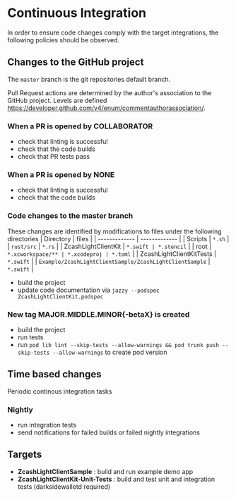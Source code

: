 # Continuous Integration

In order to ensure code changes comply with the target integrations, the following policies should be observed.

## Changes to the GitHub project

The `master` branch is the git repositories default branch.

Pull Request actions are determined by the author's association to the GitHub project. Levels are defined https://developer.github.com/v4/enum/commentauthorassociation/.

### When a PR is opened by COLLABORATOR

- check that linting is successful
- check that the code builds
- check that PR tests pass

### When a PR is opened by NONE

- check that linting is successful
- check that the code builds

### Code changes to the master branch

These changes are identified by modifications to files under the following directories 
| Directory     | files         |
| ------------- | ------------- |
| Scripts       | `*.sh`        |
| `rust/src`    | `*.rs`        |
| ZcashLightClientKit   | `*.swift | *.stencil` |
| root  |   `*.xcworkspace/** | *.xcodeproj | *.toml` |
| ZcashLightClientKitTests | `*.swift` |
| `Example/ZcashLightClientSample/ZcashLightClientSample` | `*.swift`   |


- build the project
- update code documentation via `jazzy --podspec ZcashLightClientKit.podspec`

### New tag MAJOR.MIDDLE.MINOR{-betaX} is created

- build the project
- run tests
- run `pod lib lint --skip-tests --allow-warnings && pod trunk push --skip-tests --allow-warnings` to create pod version

## Time based changes

Periodic continous integration tasks

### Nightly

- run integration tests
- send notifications for failed builds or failed nightly integrations

## Targets

- **ZcashLightClientSample** : build and run example demo app
- **ZcashLightClientKit-Unit-Tests** : build and test unit and integration tests (darksidewalletd required)
